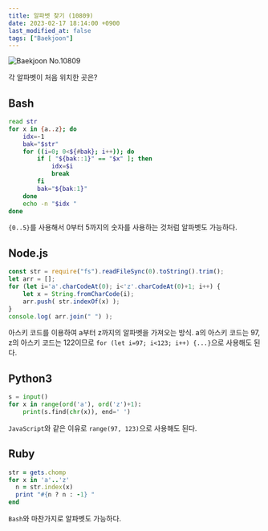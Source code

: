 ```yaml
---
title: 알파벳 찾기 (10809)
date: 2023-02-17 18:14:00 +0900
last_modified_at: false
tags: ["Baekjoon"]
---
```


![Baekjoon No.10809](https://cdn.jsdelivr.net/gh/kimzuni/cdn/blog/baekjoon-10809.png)

각 알파벳이 처음 위치한 곳은?

## Bash

```bash
read str
for x in {a..z}; do
	idx=-1
	bak="$str"
	for ((i=0; 0<${#bak}; i++)); do
		if [ "${bak::1}" == "$x" ]; then
			idx=$i
			break
		fi
		bak="${bak:1}"
	done
	echo -n "$idx "
done
```

`{0..5}`를 사용해서 0부터 5까지의 숫자를 사용하는 것처럼 알파벳도 가능하다.

## Node.js

```javascript
const str = require("fs").readFileSync(0).toString().trim();
let arr = [];
for (let i='a'.charCodeAt(0); i<'z'.charCodeAt(0)+1; i++) {
	let x = String.fromCharCode(i);
	arr.push( str.indexOf(x) );
}
console.log( arr.join(" ") );
```

아스키 코드를 이용하여 a부터 z까지의 알파벳을 가져오는 방식.
a의 아스키 코드는 97, z의 아스키 코드는 122이므로 `for (let i=97; i<123; i++) {...}`으로 사용해도 된다.

## Python3

```python
s = input()
for x in range(ord('a'), ord('z')+1):
    print(s.find(chr(x)), end=' ')
```

`JavaScript`와 같은 이유로 `range(97, 123)`으로 사용해도 된다.

## Ruby

```ruby
str = gets.chomp
for x in 'a'..'z'
  n = str.index(x)
  print "#{n ? n : -1} "
end
```

`Bash`와 마찬가지로 알파벳도 가능하다.
